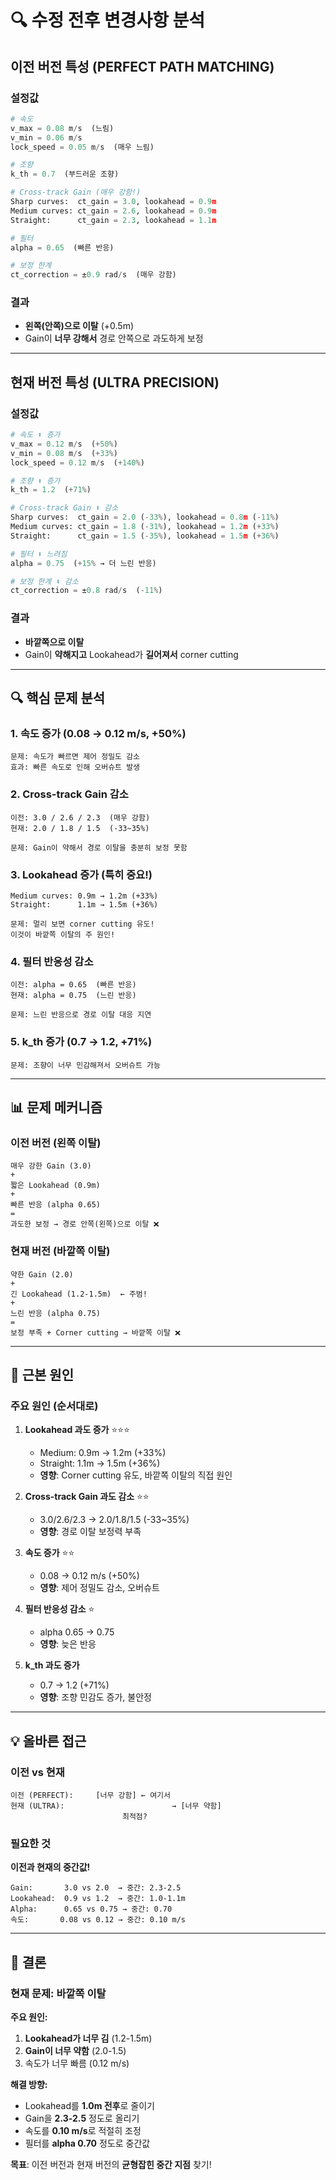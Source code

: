 # 🔍 수정 전후 변경사항 분석

## 이전 버전 특성 (PERFECT PATH MATCHING)

### 설정값
```python
# 속도
v_max = 0.08 m/s  (느림)
v_min = 0.06 m/s
lock_speed = 0.05 m/s  (매우 느림)

# 조향
k_th = 0.7  (부드러운 조향)

# Cross-track Gain (매우 강함!)
Sharp curves:  ct_gain = 3.0, lookahead = 0.9m
Medium curves: ct_gain = 2.6, lookahead = 0.9m
Straight:      ct_gain = 2.3, lookahead = 1.1m

# 필터
alpha = 0.65  (빠른 반응)

# 보정 한계
ct_correction = ±0.9 rad/s  (매우 강함)
```

### 결과
- **왼쪽(안쪽)으로 이탈** (+0.5m)
- Gain이 **너무 강해서** 경로 안쪽으로 과도하게 보정

---

## 현재 버전 특성 (ULTRA PRECISION)

### 설정값
```python
# 속도 ⬆️ 증가
v_max = 0.12 m/s  (+50%)
v_min = 0.08 m/s  (+33%)
lock_speed = 0.12 m/s  (+140%)

# 조향 ⬆️ 증가
k_th = 1.2  (+71%)

# Cross-track Gain ⬇️ 감소
Sharp curves:  ct_gain = 2.0 (-33%), lookahead = 0.8m (-11%)
Medium curves: ct_gain = 1.8 (-31%), lookahead = 1.2m (+33%)
Straight:      ct_gain = 1.5 (-35%), lookahead = 1.5m (+36%)

# 필터 ⬇️ 느려짐
alpha = 0.75  (+15% → 더 느린 반응)

# 보정 한계 ⬇️ 감소
ct_correction = ±0.8 rad/s  (-11%)
```

### 결과
- **바깥쪽으로 이탈**
- Gain이 **약해지고** Lookahead가 **길어져서** corner cutting

---

## 🔍 핵심 문제 분석

### 1. 속도 증가 (0.08 → 0.12 m/s, +50%)
```
문제: 속도가 빠르면 제어 정밀도 감소
효과: 빠른 속도로 인해 오버슈트 발생
```

### 2. Cross-track Gain 감소
```
이전: 3.0 / 2.6 / 2.3  (매우 강함)
현재: 2.0 / 1.8 / 1.5  (-33~35%)

문제: Gain이 약해서 경로 이탈을 충분히 보정 못함
```

### 3. Lookahead 증가 (특히 중요!)
```
Medium curves: 0.9m → 1.2m (+33%)
Straight:      1.1m → 1.5m (+36%)

문제: 멀리 보면 corner cutting 유도!
이것이 바깥쪽 이탈의 주 원인!
```

### 4. 필터 반응성 감소
```
이전: alpha = 0.65  (빠른 반응)
현재: alpha = 0.75  (느린 반응)

문제: 느린 반응으로 경로 이탈 대응 지연
```

### 5. k_th 증가 (0.7 → 1.2, +71%)
```
문제: 조향이 너무 민감해져서 오버슈트 가능
```

---

## 📊 문제 메커니즘

### 이전 버전 (왼쪽 이탈)
```
매우 강한 Gain (3.0)
+
짧은 Lookahead (0.9m)
+
빠른 반응 (alpha 0.65)
=
과도한 보정 → 경로 안쪽(왼쪽)으로 이탈 ❌
```

### 현재 버전 (바깥쪽 이탈)
```
약한 Gain (2.0)
+
긴 Lookahead (1.2-1.5m)  ← 주범!
+
느린 반응 (alpha 0.75)
=
보정 부족 + Corner cutting → 바깥쪽 이탈 ❌
```

---

## 🎯 근본 원인

### 주요 원인 (순서대로)

1. **Lookahead 과도 증가** ⭐⭐⭐
   - Medium: 0.9m → 1.2m (+33%)
   - Straight: 1.1m → 1.5m (+36%)
   - **영향**: Corner cutting 유도, 바깥쪽 이탈의 직접 원인

2. **Cross-track Gain 과도 감소** ⭐⭐
   - 3.0/2.6/2.3 → 2.0/1.8/1.5 (-33~35%)
   - **영향**: 경로 이탈 보정력 부족

3. **속도 증가** ⭐⭐
   - 0.08 → 0.12 m/s (+50%)
   - **영향**: 제어 정밀도 감소, 오버슈트

4. **필터 반응성 감소** ⭐
   - alpha 0.65 → 0.75
   - **영향**: 늦은 반응

5. **k_th 과도 증가**
   - 0.7 → 1.2 (+71%)
   - **영향**: 조향 민감도 증가, 불안정

---

## 💡 올바른 접근

### 이전 vs 현재
```
이전 (PERFECT):     [너무 강함] ← 여기서
현재 (ULTRA):                        → [너무 약함]
                         최적점?
```

### 필요한 것
**이전과 현재의 중간값!**

```
Gain:       3.0 vs 2.0  → 중간: 2.3-2.5
Lookahead:  0.9 vs 1.2  → 중간: 1.0-1.1m
Alpha:      0.65 vs 0.75 → 중간: 0.70
속도:       0.08 vs 0.12 → 중간: 0.10 m/s
```

---

## 🎯 결론

### 현재 문제: 바깥쪽 이탈

**주요 원인:**
1. **Lookahead가 너무 김** (1.2-1.5m)
2. **Gain이 너무 약함** (2.0-1.5)
3. 속도가 너무 빠름 (0.12 m/s)

**해결 방향:**
- Lookahead를 **1.0m 전후**로 줄이기
- Gain을 **2.3-2.5** 정도로 올리기
- 속도를 **0.10 m/s**로 적절히 조정
- 필터를 **alpha 0.70** 정도로 중간값

**목표**: 이전 버전과 현재 버전의 **균형잡힌 중간 지점** 찾기!

